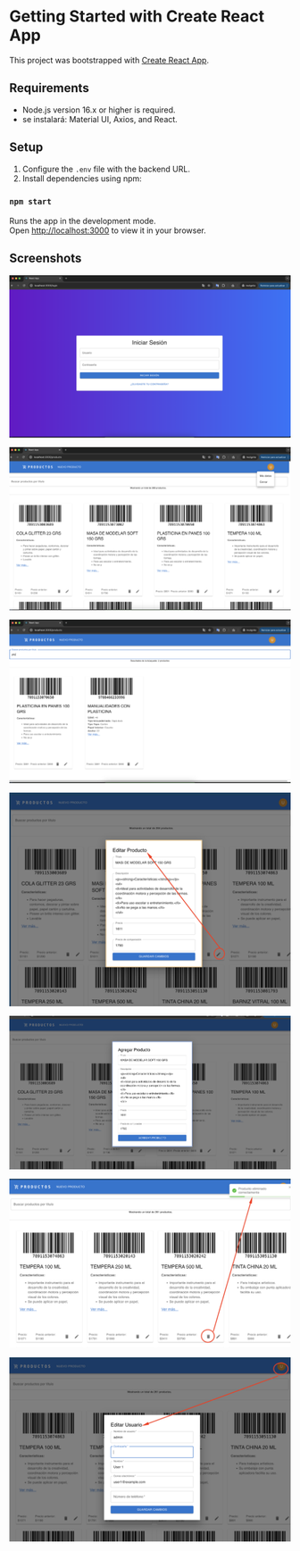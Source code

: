 # Getting Started with Create React App

This project was bootstrapped with [Create React App](https://github.com/facebook/create-react-app).

## Requirements

- Node.js version 16.x or higher is required.
- se instalará: Material UI, Axios, and React.

## Setup

1. Configure the `.env` file with the backend URL.
2. Install dependencies using npm:

### `npm start`

Runs the app in the development mode.\
Open [http://localhost:3000](http://localhost:3000) to view it in your browser.

## Screenshots

![login validando credenciales](images/1login.png)

![Productos](images/2products.png)

![Buscador](images/3productSearch.png)

![Edit producto](images/4.png)

![Agregar producto](images/4productEdit.png)

![Eliminar producto](images/5.png)

![Edicion de usuario](images/7.png)


